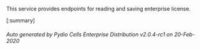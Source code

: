 






This service provides endpoints for reading and saving enterprise license.

[:summary]

###### Auto generated by Pydio Cells Enterprise Distribution v2.0.4-rc1 on 20-Feb-2020
